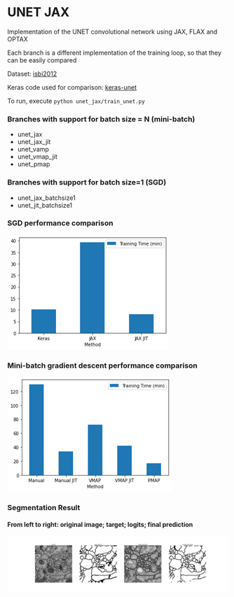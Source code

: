 # UNET JAX

 Implementation of the UNET convolutional network using JAX, FLAX and OPTAX

 Each branch is a different implementation of the training loop, so that they can be easily compared

 Dataset: [isbi2012](https://github.com/alexklibisz/isbi-2012)

 Keras code used for comparison: [keras-unet](https://github.com/karolzak/keras-unet)

To run, execute `python unet_jax/train_unet.py`

### Branches with support for batch size = N (mini-batch)

* unet_jax
* unet_jax_jit
* unet_vamp
* unet_vmap_jit
* unet_pmap

### Branches with support for batch size=1 (SGD)

* unet_jax_batchsize1
* unet_jit_batchsize1

### SGD performance comparison

![batchsize1](docs/batchsize1_comp.png)

### Mini-batch gradient descent performance comparison

![batchsize4](docs/batchsize4_comp.png)

### Segmentation Result 
#### From left to right: original image; target; logits; final prediction

![seg_result](docs/segm_result.png)
